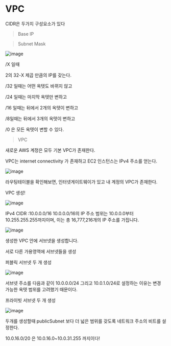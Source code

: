 # VPC

CIDR은 두가지 구성요소가 있다

> Base IP
> 

> Subnet Mask

![image](https://user-images.githubusercontent.com/77326600/233700691-b08af078-e0db-4629-9f23-1ce7b4f6fe4c.png)



/X 일때 

2의 32-X 제곱 만큼의 IP를 갖는다.

/32 일때는 어떤 옥텟도 바뀌지 않고

/24 일때는 마지막 옥텟만 변하고

/16 일때는 뒤에서 2개의 옥텟이 변하고

/8일때는 뒤에서 3개의 옥텟이 변하고

/0 은 모든 옥텟이 변할 수 있다.   

> VPC
> 

새로운 AWS 계정은 모두 기본 VPC가 존재한다.

VPC는 internet connectivity 가 존재하고 EC2 인스턴스는 IPv4 주소를 얻는다.

![image](https://user-images.githubusercontent.com/77326600/230721945-db1998f4-3183-4694-bc03-9b3216252258.png)

라우팅테이블을 확인해보면, 인터넷게이트웨이가 있고 내 계정의 VPC가 존재한다.

VPC 생성!

![image](https://user-images.githubusercontent.com/77326600/230721961-f3d4026a-4591-4d1c-838d-033620ba6547.png)


IPv4 CIDR :10.0.0.0/16
10.0.0.0/16의 IP 주소 범위는 10.0.0.0부터 10.255.255.255까지이며, 이는 총 16,777,216개의 IP 주소를 가집니다.

![image](https://user-images.githubusercontent.com/77326600/230722046-eb7b5e3a-3a2d-462d-bdf7-6ce111a98412.png)

생성한 VPC 안에 서브넷을 생성합니다.

서로 다른 가용영역에 서브넷들을 생성


퍼블릭 서브넷 두 개 생성

![image](https://user-images.githubusercontent.com/77326600/233700959-896271f6-c017-4a56-963f-57e43a949846.png)

서브넷 주소를 다음과 같이 10.0.0.0/24 그리고 10.0.1.0/24로 설정하는 이유는 변경 가능한 옥텟 범위를 고려했기 때문이다.


프라이빗 서브넷 두 개 생성

![image](https://user-images.githubusercontent.com/77326600/233700994-bc29991e-cf42-4942-b45e-a9ae0e3c9a66.png)

두개를 생성할때 publicSubnet 보다 더 넓은 범위를 갖도록 네트워크 주소의 비트를 설정한다.

10.0.16.0/20 은 10.0.16.0~10.0.31.255 까지이다!
